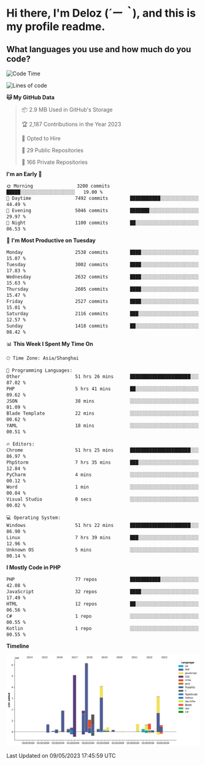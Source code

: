 # **Hi there, I'm Deloz (*´ー｀*), and this is my profile readme.**

## **What languages you use and how much do you code?**

<!--START_SECTION:waka-->
![Code Time](http://img.shields.io/badge/Code%20Time-1%2C418%20hrs%2040%20mins-blue)

![Lines of code](https://img.shields.io/badge/From%20Hello%20World%20I%27ve%20Written-30.7%20million%20lines%20of%20code-blue)

**🐱 My GitHub Data** 

> 📦 2.9 MB Used in GitHub's Storage 
 > 
> 🏆 2,187 Contributions in the Year 2023
 > 
> 💼 Opted to Hire
 > 
> 📜 29 Public Repositories 
 > 
> 🔑 166 Private Repositories 
 > 
**I'm an Early 🐤** 

```text
🌞 Morning                3200 commits        █████░░░░░░░░░░░░░░░░░░░░   19.00 % 
🌆 Daytime                7492 commits        ███████████░░░░░░░░░░░░░░   44.49 % 
🌃 Evening                5046 commits        ███████░░░░░░░░░░░░░░░░░░   29.97 % 
🌙 Night                  1100 commits        ██░░░░░░░░░░░░░░░░░░░░░░░   06.53 % 
```
📅 **I'm Most Productive on Tuesday** 

```text
Monday                   2538 commits        ████░░░░░░░░░░░░░░░░░░░░░   15.07 % 
Tuesday                  3002 commits        ████░░░░░░░░░░░░░░░░░░░░░   17.83 % 
Wednesday                2632 commits        ████░░░░░░░░░░░░░░░░░░░░░   15.63 % 
Thursday                 2605 commits        ████░░░░░░░░░░░░░░░░░░░░░   15.47 % 
Friday                   2527 commits        ████░░░░░░░░░░░░░░░░░░░░░   15.01 % 
Saturday                 2116 commits        ███░░░░░░░░░░░░░░░░░░░░░░   12.57 % 
Sunday                   1418 commits        ██░░░░░░░░░░░░░░░░░░░░░░░   08.42 % 
```


📊 **This Week I Spent My Time On** 

```text
🕑︎ Time Zone: Asia/Shanghai

💬 Programming Languages: 
Other                    51 hrs 26 mins      ██████████████████████░░░   87.02 % 
PHP                      5 hrs 41 mins       ██░░░░░░░░░░░░░░░░░░░░░░░   09.62 % 
JSON                     38 mins             ░░░░░░░░░░░░░░░░░░░░░░░░░   01.09 % 
Blade Template           22 mins             ░░░░░░░░░░░░░░░░░░░░░░░░░   00.62 % 
YAML                     18 mins             ░░░░░░░░░░░░░░░░░░░░░░░░░   00.51 % 

🔥 Editors: 
Chrome                   51 hrs 25 mins      ██████████████████████░░░   86.97 % 
PhpStorm                 7 hrs 35 mins       ███░░░░░░░░░░░░░░░░░░░░░░   12.84 % 
PyCharm                  4 mins              ░░░░░░░░░░░░░░░░░░░░░░░░░   00.12 % 
Word                     1 min               ░░░░░░░░░░░░░░░░░░░░░░░░░   00.04 % 
Visual Studio            0 secs              ░░░░░░░░░░░░░░░░░░░░░░░░░   00.02 % 

💻 Operating System: 
Windows                  51 hrs 22 mins      ██████████████████████░░░   86.90 % 
Linux                    7 hrs 39 mins       ███░░░░░░░░░░░░░░░░░░░░░░   12.96 % 
Unknown OS               5 mins              ░░░░░░░░░░░░░░░░░░░░░░░░░   00.14 % 
```

**I Mostly Code in PHP** 

```text
PHP                      77 repos            ███████████░░░░░░░░░░░░░░   42.08 % 
JavaScript               32 repos            ████░░░░░░░░░░░░░░░░░░░░░   17.49 % 
HTML                     12 repos            ██░░░░░░░░░░░░░░░░░░░░░░░   06.56 % 
C#                       1 repo              ░░░░░░░░░░░░░░░░░░░░░░░░░   00.55 % 
Kotlin                   1 repo              ░░░░░░░░░░░░░░░░░░░░░░░░░   00.55 % 
```



**Timeline**

![Lines of Code chart](https://raw.githubusercontent.com/deloz/deloz/main/assets/bar_graph.png)


 Last Updated on 09/05/2023 17:45:59 UTC
<!--END_SECTION:waka-->
